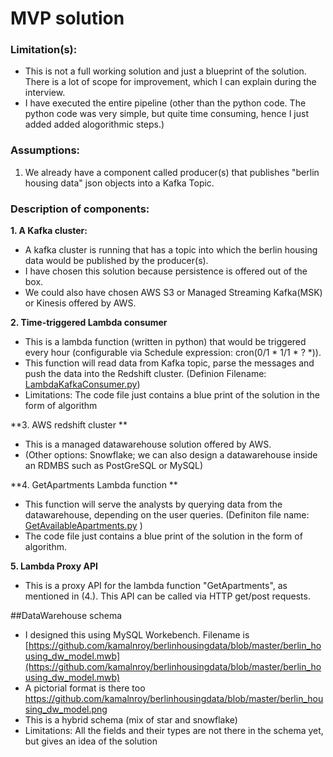 ﻿# MVP solution

### Limitation(s):
- This is not a full working solution and just a blueprint of the solution. There is a lot of scope for improvement, which I can explain during the interview.
- I have executed the entire pipeline (other than the python code. The python code was very simple, but quite time consuming, hence I just added added alogorithmic steps.)
### Assumptions:
1. We already have a component called producer(s) that publishes "berlin housing data" json objects into a Kafka Topic.

### Description of components:
**1. A Kafka cluster:**
- A kafka cluster is running that has a topic into which the berlin housing data would be published by the producer(s).  
- I have chosen this solution because persistence is offered out of the box.
- We could also have chosen AWS S3 or Managed Streaming Kafka(MSK) or Kinesis offered by AWS.

**2. Time-triggered Lambda consumer**
- This is a lambda function (written in python) that would be triggered every hour (configurable via Schedule expression: cron(0/1 * 1/1 * ? *)). 
- This function will read data from Kafka topic, parse the messages and push the data into the Redshift cluster. (Definion Filename: [LambdaKafkaConsumer.py](https://github.com/kamalnroy/berlinhousingdata/blob/master/LambdaKafkaConsumer.py "LambdaKafkaConsumer.py"))
- Limitations: The code file just contains a blue print of the solution in the form of algorithm

**3. AWS redshift cluster **
- This is a managed datawarehouse solution offered by AWS. 
- (Other options: Snowflake; we can also design a datawarehouse inside an RDMBS such as PostGreSQL or MySQL)

**4. GetApartments Lambda function **
- This function will serve the analysts by querying data from the datawarehouse, depending on the user queries. (Definiton file name: [GetAvailableApartments.py](https://github.com/kamalnroy/berlinhousingdata/blob/master/GetAvailableApartments.py "GetAvailableApartments.py") )
- The code file just contains a blue print of the solution in the form of algorithm.

**5. Lambda Proxy API**
- This is a proxy API for the lambda function "GetApartments", as mentioned in (4.). This API can be called via HTTP get/post requests.

##DataWarehouse schema
- I designed this using MySQL Workebench. Filename is [https://github.com/kamalnroy/berlinhousingdata/blob/master/berlin_housing_dw_model.mwb](https://github.com/kamalnroy/berlinhousingdata/blob/master/berlin_housing_dw_model.mwb)
- A pictorial format is there too https://github.com/kamalnroy/berlinhousingdata/blob/master/berlin_housing_dw_model.png
- This is a hybrid schema (mix of star and snowflake)
- Limitations: All the fields and their types are not there in the schema yet, but gives an idea of the solution

